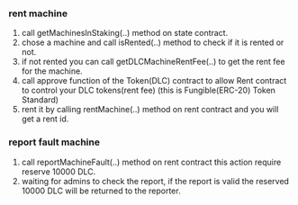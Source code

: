 ### rent machine
1. call getMachinesInStaking(..) method on state contract.
2. chose a machine and call isRented(..) method to check if it is rented or not.
3. if not rented you can call getDLCMachineRentFee(..) to get the rent fee for the machine.
4. call approve function of the Token(DLC) contract to allow Rent contract to control your DLC tokens(rent fee) (this is Fungible(ERC-20) Token Standard)
5. rent it by calling rentMachine(..) method on rent contract and you will get a rent id.


### report fault machine
1. call reportMachineFault(..) method on rent contract this action require reserve 10000 DLC.
2. waiting for admins to check the report, if the report is valid the reserved 10000 DLC will be returned to the reporter.